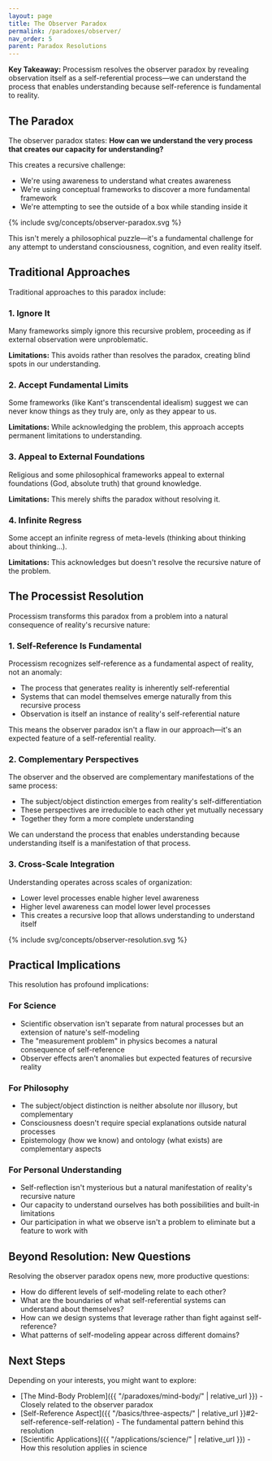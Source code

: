 ```yaml
---
layout: page
title: The Observer Paradox
permalink: /paradoxes/observer/
nav_order: 5
parent: Paradox Resolutions
---
```


**Key Takeaway:** Processism resolves the observer paradox by revealing observation itself as a self-referential process—we can understand the process that enables understanding because self-reference is fundamental to reality.

## The Paradox

The observer paradox states: **How can we understand the very process that creates our capacity for understanding?**

This creates a recursive challenge:
- We're using awareness to understand what creates awareness
- We're using conceptual frameworks to discover a more fundamental framework
- We're attempting to see the outside of a box while standing inside it

{% include svg/concepts/observer-paradox.svg %}

This isn't merely a philosophical puzzle—it's a fundamental challenge for any attempt to understand consciousness, cognition, and even reality itself.

## Traditional Approaches

Traditional approaches to this paradox include:

### 1. Ignore It
Many frameworks simply ignore this recursive problem, proceeding as if external observation were unproblematic.

**Limitations:** This avoids rather than resolves the paradox, creating blind spots in our understanding.

### 2. Accept Fundamental Limits
Some frameworks (like Kant's transcendental idealism) suggest we can never know things as they truly are, only as they appear to us.

**Limitations:** While acknowledging the problem, this approach accepts permanent limitations to understanding.

### 3. Appeal to External Foundations
Religious and some philosophical frameworks appeal to external foundations (God, absolute truth) that ground knowledge.

**Limitations:** This merely shifts the paradox without resolving it.

### 4. Infinite Regress
Some accept an infinite regress of meta-levels (thinking about thinking about thinking...).

**Limitations:** This acknowledges but doesn't resolve the recursive nature of the problem.

## The Processist Resolution

Processism transforms this paradox from a problem into a natural consequence of reality's recursive nature:

### 1. Self-Reference Is Fundamental

Processism recognizes self-reference as a fundamental aspect of reality, not an anomaly:
- The process that generates reality is inherently self-referential
- Systems that can model themselves emerge naturally from this recursive process
- Observation is itself an instance of reality's self-referential nature

This means the observer paradox isn't a flaw in our approach—it's an expected feature of a self-referential reality.

### 2. Complementary Perspectives

The observer and the observed are complementary manifestations of the same process:
- The subject/object distinction emerges from reality's self-differentiation
- These perspectives are irreducible to each other yet mutually necessary
- Together they form a more complete understanding

We can understand the process that enables understanding because understanding itself is a manifestation of that process.

### 3. Cross-Scale Integration

Understanding operates across scales of organization:
- Lower level processes enable higher level awareness
- Higher level awareness can model lower level processes
- This creates a recursive loop that allows understanding to understand itself

{% include svg/concepts/observer-resolution.svg %}

## Practical Implications

This resolution has profound implications:

### For Science
- Scientific observation isn't separate from natural processes but an extension of nature's self-modeling
- The "measurement problem" in physics becomes a natural consequence of self-reference
- Observer effects aren't anomalies but expected features of recursive reality

### For Philosophy
- The subject/object distinction is neither absolute nor illusory, but complementary
- Consciousness doesn't require special explanations outside natural processes
- Epistemology (how we know) and ontology (what exists) are complementary aspects

### For Personal Understanding
- Self-reflection isn't mysterious but a natural manifestation of reality's recursive nature
- Our capacity to understand ourselves has both possibilities and built-in limitations
- Our participation in what we observe isn't a problem to eliminate but a feature to work with

## Beyond Resolution: New Questions

Resolving the observer paradox opens new, more productive questions:

- How do different levels of self-modeling relate to each other?
- What are the boundaries of what self-referential systems can understand about themselves?
- How can we design systems that leverage rather than fight against self-reference?
- What patterns of self-modeling appear across different domains?

## Next Steps

Depending on your interests, you might want to explore:

- [The Mind-Body Problem]({{ "/paradoxes/mind-body/" | relative_url }}) - Closely related to the observer paradox
- [Self-Reference Aspect]({{ "/basics/three-aspects/" | relative_url }}#2-self-reference-self-relation) - The fundamental pattern behind this resolution
- [Scientific Applications]({{ "/applications/science/" | relative_url }}) - How this resolution applies in science
